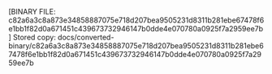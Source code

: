 [BINARY FILE: c82a6a3c8a873e34858887075e718d207bea9505231d8311b281ebe67478f6e1bb1f82d0a671451c439673732946147b0dde4e070780a0925f7a2959ee7b]
Stored copy: docs/converted-binary/c82a6a3c8a873e34858887075e718d207bea9505231d8311b281ebe67478f6e1bb1f82d0a671451c439673732946147b0dde4e070780a0925f7a2959ee7b
